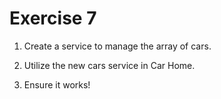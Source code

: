 # Exercise 7

1. Create a service to manage the array of cars.

2. Utilize the new cars service in Car Home.

3. Ensure it works!